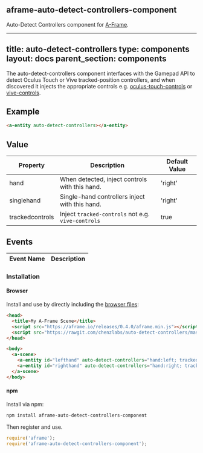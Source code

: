 ## aframe-auto-detect-controllers-component

Auto-Detect Controllers component for [A-Frame](https://aframe.io).

---
title: auto-detect-controllers
type: components
layout: docs
parent_section: components
---

[oculustouchcontrols]: ./oculus-touch-controls.md
[vivecontrols]: ./vive-controls.md

The auto-detect-controllers component interfaces with the Gamepad API
to detect Oculus Touch or Vive tracked-position controllers, 
and when discovered it injects the appropriate controls e.g.
[oculus-touch-controls][oculustouchcontrols] or [vive-controls][vivecontrols].

## Example

```html
<a-entity auto-detect-controllers></a-entity>
```

## Value

| Property             | Description                                        | Default Value        |
|----------------------|----------------------------------------------------|----------------------|
| hand                 | When detected, inject controls with this hand.     | 'right'              |
| singlehand           | Single-hand controllers inject with this hand.     | 'right'              |
| trackedcontrols      | Inject `tracked-controls` not e.g. `vive-controls` | true                 |

## Events

| Event Name   | Description             |
| ----------   | -----------             |

### Installation

#### Browser

Install and use by directly including the [browser files](dist):

```html
<head>
  <title>My A-Frame Scene</title>
  <script src="https://aframe.io/releases/0.4.0/aframe.min.js"></script>
  <script src="https://rawgit.com/chenzlabs/auto-detect-controllers/master/dist/aframe-auto-detect-controllers-component.min.js"></script>
</head>

<body>
  <a-scene>
    <a-entity id="lefthand" auto-detect-controllers="hand:left; tracked-controls:false"></a-entity>
    <a-entity id="righthand" auto-detect-controllers="hand:right; tracked-controls:false"></a-entity>
  </a-scene>
</body>
```

#### npm

Install via npm:

```bash
npm install aframe-auto-detect-controllers-component
```

Then register and use.

```js
require('aframe');
require('aframe-auto-detect-controllers-component');
```
